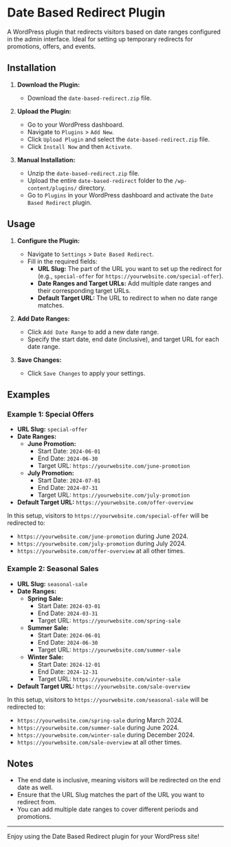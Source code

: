 # Date Based Redirect Plugin

A WordPress plugin that redirects visitors based on date ranges configured in the admin interface. Ideal for setting up temporary redirects for promotions, offers, and events.

## Installation

1. **Download the Plugin:**
   - Download the `date-based-redirect.zip` file.

2. **Upload the Plugin:**
   - Go to your WordPress dashboard.
   - Navigate to `Plugins` > `Add New`.
   - Click `Upload Plugin` and select the `date-based-redirect.zip` file.
   - Click `Install Now` and then `Activate`.

3. **Manual Installation:**
   - Unzip the `date-based-redirect.zip` file.
   - Upload the entire `date-based-redirect` folder to the `/wp-content/plugins/` directory.
   - Go to `Plugins` in your WordPress dashboard and activate the `Date Based Redirect` plugin.

## Usage

1. **Configure the Plugin:**
   - Navigate to `Settings` > `Date Based Redirect`.
   - Fill in the required fields:
     - **URL Slug:** The part of the URL you want to set up the redirect for (e.g., `special-offer` for `https://yourwebsite.com/special-offer`).
     - **Date Ranges and Target URLs:** Add multiple date ranges and their corresponding target URLs.
     - **Default Target URL:** The URL to redirect to when no date range matches.

2. **Add Date Ranges:**
   - Click `Add Date Range` to add a new date range.
   - Specify the start date, end date (inclusive), and target URL for each date range.

3. **Save Changes:**
   - Click `Save Changes` to apply your settings.

## Examples

### Example 1: Special Offers

- **URL Slug:** `special-offer`
- **Date Ranges:**
  - **June Promotion:** 
    - Start Date: `2024-06-01`
    - End Date: `2024-06-30`
    - Target URL: `https://yourwebsite.com/june-promotion`
  - **July Promotion:** 
    - Start Date: `2024-07-01`
    - End Date: `2024-07-31`
    - Target URL: `https://yourwebsite.com/july-promotion`
- **Default Target URL:** `https://yourwebsite.com/offer-overview`

In this setup, visitors to `https://yourwebsite.com/special-offer` will be redirected to:
- `https://yourwebsite.com/june-promotion` during June 2024.
- `https://yourwebsite.com/july-promotion` during July 2024.
- `https://yourwebsite.com/offer-overview` at all other times.

### Example 2: Seasonal Sales

- **URL Slug:** `seasonal-sale`
- **Date Ranges:**
  - **Spring Sale:** 
    - Start Date: `2024-03-01`
    - End Date: `2024-03-31`
    - Target URL: `https://yourwebsite.com/spring-sale`
  - **Summer Sale:** 
    - Start Date: `2024-06-01`
    - End Date: `2024-06-30`
    - Target URL: `https://yourwebsite.com/summer-sale`
  - **Winter Sale:** 
    - Start Date: `2024-12-01`
    - End Date: `2024-12-31`
    - Target URL: `https://yourwebsite.com/winter-sale`
- **Default Target URL:** `https://yourwebsite.com/sale-overview`

In this setup, visitors to `https://yourwebsite.com/seasonal-sale` will be redirected to:
- `https://yourwebsite.com/spring-sale` during March 2024.
- `https://yourwebsite.com/summer-sale` during June 2024.
- `https://yourwebsite.com/winter-sale` during December 2024.
- `https://yourwebsite.com/sale-overview` at all other times.

## Notes

- The end date is inclusive, meaning visitors will be redirected on the end date as well.
- Ensure that the URL Slug matches the part of the URL you want to redirect from.
- You can add multiple date ranges to cover different periods and promotions.


---

Enjoy using the Date Based Redirect plugin for your WordPress site!
